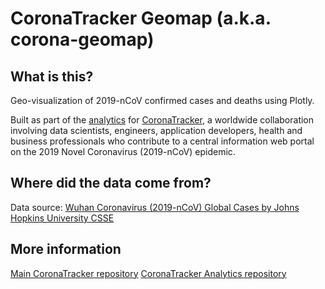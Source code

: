 # CoronaTracker Geomap (a.k.a. corona-geomap)

## What is this?
Geo-visualization of 2019-nCoV confirmed cases and deaths using Plotly. 

Built as part of the [analytics](https://github.com/docligot/coronatracker-analytics) for [CoronaTracker](https://coronatracker.com), a worldwide collaboration involving data scientists, engineers, application developers, health and business professionals who contribute to a central information web portal on the 2019 Novel Coronavirus (2019-nCoV) epidemic.

## Where did the data come from?
Data source: [Wuhan Coronavirus (2019-nCoV) Global Cases by Johns Hopkins University CSSE](https://gisanddata.maps.arcgis.com/apps/opsdashboard/index.html#/bda7594740fd40299423467b48e9ecf6)

## More information
[Main CoronaTracker repository](https://github.com/theleadio/coronatracker)
[CoronaTracker Analytics repository](https://github.com/docligot/coronatracker-analytics)

